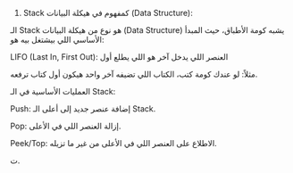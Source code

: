 1. Stack كمفهوم في هيكلة البيانات (Data Structure):

الـ Stack هو نوع من هيكلة البيانات (Data Structure) يشبه كومة الأطباق، حيث المبدأ الأساسي اللي بيشتغل بيه هو:

LIFO (Last In, First Out): العنصر اللي يدخل آخر هو اللي يطلع أول

مثلاً: لو عندك كومة كتب، الكتاب اللي تضيفه آخر واحد هيكون أول كتاب ترفعه.

العمليات الأساسية في الـ Stack:

Push: إضافة عنصر جديد إلى أعلى الـ Stack.

Pop: إزالة العنصر اللي في الأعلى.

Peek/Top: الاطلاع على العنصر اللي في الأعلى من غير ما تزيله.

ت.
